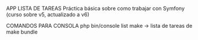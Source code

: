 APP LISTA DE TAREAS
Práctica básica sobre como trabajar con Symfony (curso sobre v5, actualizado a v6)

COMANDOS PARA CONSOLA
php bin/console list make -> lista de tareas de make bundle
